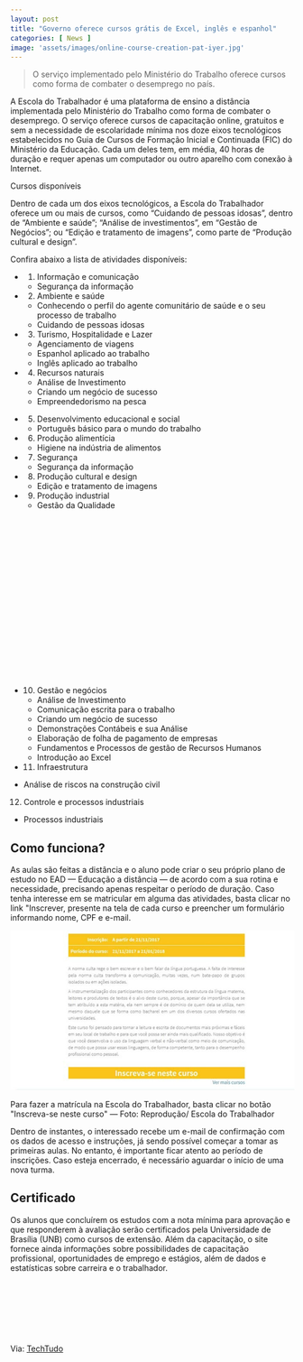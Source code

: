 ```yaml
---
layout: post
title: "Governo oferece cursos grátis de Excel, inglês e espanhol"
categories: [ News ]
image: 'assets/images/online-course-creation-pat-iyer.jpg'
---
```


> O serviço implementado pelo Ministério do Trabalho oferece cursos como forma de combater o desemprego no país.

A Escola do Trabalhador é uma plataforma de ensino a distância implementada pelo Ministério do Trabalho como forma de combater o desemprego. O serviço oferece cursos de capacitação online, gratuitos e sem a necessidade de escolaridade mínima nos doze eixos tecnológicos estabelecidos no Guia de Cursos de Formação Inicial e Continuada (FIC) do Ministério da Educação. Cada um deles tem, em média, 40 horas de duração e requer apenas um computador ou outro aparelho com conexão à Internet. 

<!-- RETANGULO LARGO -->
<script async src="https://pagead2.googlesyndication.com/pagead/js/adsbygoogle.js"></script>
<!-- Informat -->
<ins class="adsbygoogle"
style="display:block"
data-ad-client="ca-pub-2838251107855362"
data-ad-slot="2327980059"
data-ad-format="auto"
data-full-width-responsive="true"></ins>
<script>
(adsbygoogle = window.adsbygoogle || []).push({});
</script>

Cursos disponíveis

Dentro de cada um dos eixos tecnológicos, a Escola do Trabalhador oferece um ou mais de cursos, como “Cuidando de pessoas idosas”, dentro de “Ambiente e saúde”; “Análise de investimentos”, em “Gestão de Negócios”; ou “Edição e tratamento de imagens”, como parte de “Produção cultural e design”.

Confira abaixo a lista de atividades disponíveis:

- 1) Informação e comunicação
  - Segurança da informação

- 2) Ambiente e saúde
  - Conhecendo o perfil do agente comunitário de saúde e o seu processo de trabalho
  - Cuidando de pessoas idosas

- 3) Turismo, Hospitalidade e Lazer
  - Agenciamento de viagens
  - Espanhol aplicado ao trabalho
  - Inglês aplicado ao trabalho

- 4) Recursos naturais
  - Análise de Investimento
  - Criando um negócio de sucesso
  - Empreendedorismo na pesca

<!-- RETANGULO LARGO 2 -->
<script async src="//pagead2.googlesyndication.com/pagead/js/adsbygoogle.js"></script>
<ins class="adsbygoogle"
style="display:block; text-align:center;"
data-ad-layout="in-article"
data-ad-format="fluid"
data-ad-client="ca-pub-2838251107855362"
data-ad-slot="8549252987"></ins>
<script>
(adsbygoogle = window.adsbygoogle || []).push({});
</script>



- 5) Desenvolvimento educacional e social
  - Português básico para o mundo do trabalho

- 6) Produção alimentícia
  - Higiene na indústria de alimentos

- 7) Segurança
  - Segurança da informação

- 8) Produção cultural e design
  - Edição e tratamento de imagens

- 9) Produção industrial
  - Gestão da Qualidade
  
<!-- QUADRADO -->
<script async src="//pagead2.googlesyndication.com/pagead/js/adsbygoogle.js"></script>
<ins class="adsbygoogle"
style="display:inline-block;width:336px;height:280px"
data-ad-client="ca-pub-2838251107855362"
data-ad-slot="5351066970"></ins>
<script>
(adsbygoogle = window.adsbygoogle || []).push({});
</script>

- 10) Gestão e negócios
  - Análise de Investimento
  - Comunicação escrita para o trabalho
  - Criando um negócio de sucesso
  - Demonstrações Contábeis e sua Análise
  - Elaboração de folha de pagamento de empresas
  - Fundamentos e Processos de gestão de Recursos Humanos
  - Introdução ao Excel

- 11) Infraestrutura
 - Análise de riscos na construção civil

12) Controle e processos industriais
- Processos industriais

## Como funciona?

As aulas são feitas a distância e o aluno pode criar o seu próprio plano de estudo no EAD — Educação a distância — de acordo com a sua rotina e necessidade, precisando apenas respeitar o período de duração. Caso tenha interesse em se matricular em alguma das atividades, basta clicar no link "Inscrever, presente na tela de cada curso e preencher um formulário informando nome, CPF e e-mail.

![Escola do Trabalhador](/assets/images/escola-do-trabalhador2.jpg)

 Para fazer a matrícula na Escola do Trabalhador, basta clicar no botão "Inscreva-se neste curso" — Foto: Reprodução/ Escola do Trabalhador

Dentro de instantes, o interessado recebe um e-mail de confirmação com os dados de acesso e instruções, já sendo possível começar a tomar as primeiras aulas. No entanto, é importante ficar atento ao período de inscrições. Caso esteja encerrado, é necessário aguardar o início de uma nova turma.

## Certificado

Os alunos que concluírem os estudos com a nota mínima para aprovação e que responderem à avaliação serão certificados pela Universidade de Brasília (UNB) como cursos de extensão. Além da capacitação, o site fornece ainda informações sobre possibilidades de capacitação profissional, oportunidades de emprego e estágios, além de dados e estatísticas sobre carreira e o trabalhador.


<!-- MINI ANÚNCIO -->
<script async src="//pagead2.googlesyndication.com/pagead/js/adsbygoogle.js"></script>
<!-- Games Root -->
<ins class="adsbygoogle"
style="display:inline-block;width:730px;height:95px"
data-ad-client="ca-pub-2838251107855362"
data-ad-slot="5351066970"></ins>
<script>
(adsbygoogle = window.adsbygoogle || []).push({});
</script>

Via: [TechTudo](https://www.techtudo.com.br/noticias/2017/11/escola-do-trabalhador-governo-oferece-cursos-gratis-de-excel-ingles-e-espanhol.ghtml)
